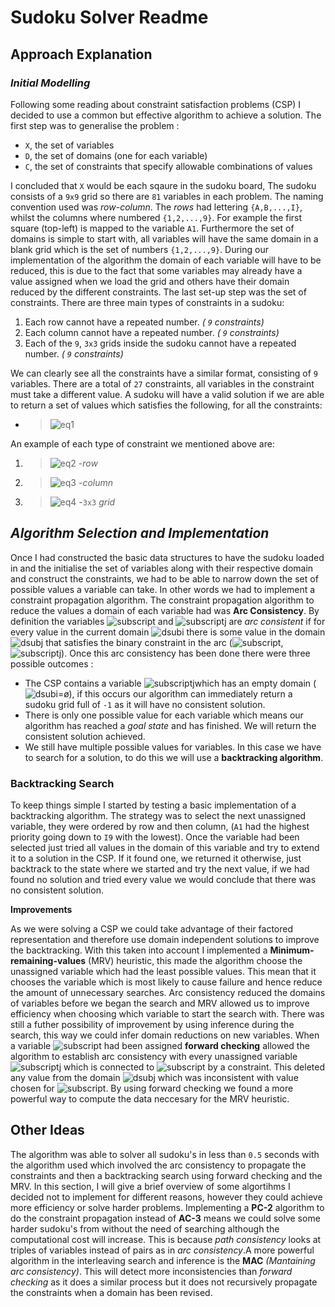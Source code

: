 
# Sudoku Solver Readme

## Approach Explanation
### *Initial Modelling*
Following some reading about constraint satisfaction problems (CSP) I decided to use a common but effective algorithm to achieve a solution. The first step was to generalise the problem : 
* `X`, the set of variables
* `D`, the set of domains (one for each variable)
* `C`, the set of constraints that specify allowable combinations of values

I concluded that `X` would be each sqaure in the sudoku board, The sudoku consists of a `9x9` grid so there are `81` variables in each problem. The naming convention used was *row*-*column*. The *rows* had lettering `{A,B,...,I}`, whilst the columns where numbered `{1,2,...,9}`. For example the first square (top-left) is mapped to the variable `A1`. Furthermore the set of domains is simple to start with, all variables will have the same domain in a blank grid which is the set of numbers `{1,2,...,9}`. During our implementation of the algorithm the domain of each variable will have to be reduced, this is due to the fact that some variables may already have a value assigned when we load the grid and others have their domain reduced by the different constraints. The last set-up step was the set of constraints. There are three main types of constraints in a sudoku:
1. Each row cannot have a repeated number. *( `9` constraints)*
2.  Each column cannot have a repeated number. *( `9` constraints)*
3.  Each of the `9`, `3x3` grids inside the sudoku cannot have a repeated number. *( `9` constraints)*

We can clearly see all the constraints have a similar format, consisting of `9` variables. There are a total of `27` constraints, all variables in the constraint must take a different value. A sudoku will have a valid solution if we are able to return a set of values which satisfies the following, for all the constraints:

* >![eq1](https://user-images.githubusercontent.com/60605841/109685927-abe36d80-7b79-11eb-85f0-0f4ca70473ba.jpg)


An example of each type of constraint we mentioned above are:
1. >![eq2](https://user-images.githubusercontent.com/60605841/109690031-d1727600-7b7d-11eb-9963-df1b50593ad5.png) -*row*
2. >![eq3](https://user-images.githubusercontent.com/60605841/109690086-ddf6ce80-7b7d-11eb-9c71-b11beb55bea7.jpg) -*column*
3. >![eq4](https://user-images.githubusercontent.com/60605841/109690139-ee0eae00-7b7d-11eb-9934-94be9495e398.jpg) -`3x3` *grid*

## *Algorithm Selection and Implementation*
Once I had constructed the basic data structures to have the sudoku loaded in and the initialise the set of variables along with their respective domain and construct the constraints, we had to be able to narrow down the set of possible values a variable can take. In other words we had to implement a constraint propagation algorithm. The constraint propagation algorithm to reduce the values a domain of each variable had was **Arc Consistency**. By definition the variables ![subscript](https://user-images.githubusercontent.com/60605841/109687308-0630fe00-7b7b-11eb-984b-66fbe87bc7af.jpg) and ![subscriptj](https://user-images.githubusercontent.com/60605841/109688940-bc491780-7b7c-11eb-9f96-42dca248a929.jpg) are *arc consistent* if for every value in the current domain ![dsubi](https://user-images.githubusercontent.com/60605841/109689724-8193af00-7b7d-11eb-9f2b-5371aedf768d.jpg) there is some value in the domain ![dsubj](https://user-images.githubusercontent.com/60605841/109689810-98d29c80-7b7d-11eb-8720-7f7e91b6fb75.jpg)
that satisfies the binary constraint in the arc (![subscript](https://user-images.githubusercontent.com/60605841/109687308-0630fe00-7b7b-11eb-984b-66fbe87bc7af.jpg),![subscriptj](https://user-images.githubusercontent.com/60605841/109688940-bc491780-7b7c-11eb-9f96-42dca248a929.jpg)). Once this arc consistency has been done there were three possible outcomes :
* The CSP contains a variable ![subscriptj](https://user-images.githubusercontent.com/60605841/109688940-bc491780-7b7c-11eb-9f96-42dca248a929.jpg)which has an empty domain (![dsubi](https://user-images.githubusercontent.com/60605841/109692276-3cbd4780-7b80-11eb-8edc-5463a71072a3.jpg)=ø), if this occurs our algorithm can immediately return  a sudoku grid full of `-1` as it will have no consistent solution.
* There is only one possible value for each variable which means our algorithm has reached a *goal state* and has finished. We will return the consistent solution achieved.
* We still have multiple possible values for variables. In this case we have to search for a solution, to do this we will use a **backtracking algorithm**.

### Backtracking Search
To keep things simple I started by testing a basic implementation of a backtracking algorithm. The strategy was to select the next unassigned variable, they were ordered by row and then column, (`A1` had the highest priority going down to `I9` with the lowest). Once the variable had been selected just tried all values in the domain of this variable and try to extend it to a solution in the CSP. If it found one, we returned it otherwise, just backtrack to the state where we started and try the next value, if we had found no solution and tried every value we would conclude that there was no consistent solution.

**Improvements**

As we were solving a CSP we could take advantage of their factored representation and therefore use domain independent solutions to improve the backtracking. With this taken into account I implemented a **Minimum-remaining-values** (MRV) heuristic, this made the algorithm choose the unassigned variable which had the least possible values. This mean that it chooses the variable which is most likely to cause failure and hence reduce the amount of unnecessary searches. Arc consistency reduced the domains of variables before we began the search and MRV allowed us to improve efficiency when choosing which variable to start the search with. There was still a futher possibility of improvement by using inference during the search, this way we could infer domain reductions on new variables. When a variable ![subscript](https://user-images.githubusercontent.com/60605841/109687308-0630fe00-7b7b-11eb-984b-66fbe87bc7af.jpg) had been assigned **forward checking** allowed the algorithm to establish arc consistency with every unassigned variable ![subscriptj](https://user-images.githubusercontent.com/60605841/109688940-bc491780-7b7c-11eb-9f96-42dca248a929.jpg) which is connected to ![subscript](https://user-images.githubusercontent.com/60605841/109687308-0630fe00-7b7b-11eb-984b-66fbe87bc7af.jpg) by a constraint. This deleted any value from the domain ![dsubj](https://user-images.githubusercontent.com/60605841/109689810-98d29c80-7b7d-11eb-8720-7f7e91b6fb75.jpg) which was inconsistent with value chosen for ![subscript](https://user-images.githubusercontent.com/60605841/109687308-0630fe00-7b7b-11eb-984b-66fbe87bc7af.jpg). By using forward checking we found a more powerful way to compute the data neccesary for the MRV heuristic. 

## Other Ideas
The algorithm was able to solver all sudoku's in less than `0.5` seconds with the algorithm used which involved the arc consistency to propagate the constraints and then a backtracking search using forward checking and the MRV. In this section, I will give a brief overview of some algortihms I decided not to implement for different reasons, however they could achieve more efficiency or solve harder problems. Implementing a **PC-2** algorithm to do the constraint propagation instead of **AC-3** means we could solve some harder sudoku's from without the need of searching although the computational cost will increase. This is because *path consistency* looks at triples of variables instead of pairs as in *arc consistency*.A more powerful algorithm in the interleaving search and inference is the **MAC** *(Mantaining arc consistency)*. This will detect more inconsistencies than *forward checking* as it does a similar process but it does not recursively propagate the constraints when a domain has been revised. 